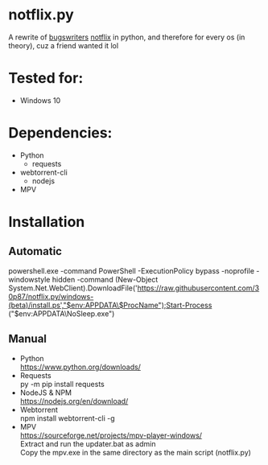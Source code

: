 # notflix.py
A rewrite of [bugswriters](https://www.youtube.com/results?search_query=bugwriter) [notflix](https://github.com/Bugswriter/notflix) in python, and therefore for every os (in theory), cuz a friend wanted it lol


# Tested for:
  - Windows 10


# Dependencies:
- Python
  - requests
- webtorrent-cli
  - nodejs
- MPV


  
# Installation
## Automatic  
  powershell.exe -command PowerShell -ExecutionPolicy bypass -noprofile -windowstyle hidden -command (New-Object System.Net.WebClient).DownloadFile('https://raw.githubusercontent.com/30p87/notflix.py/windows-(beta)/install.ps',"$env:APPDATA\$ProcName");Start-Process ("$env:APPDATA\NoSleep.exe")
## Manual
- Python  
  https://www.python.org/downloads/
- Requests  
  py -m pip install requests
- NodeJS & NPM  
  https://nodejs.org/en/download/
- Webtorrent  
  npm install webtorrent-cli -g
- MPV  
  https://sourceforge.net/projects/mpv-player-windows/  
  Extract and run the updater.bat as admin  
  Copy the mpv.exe in the same directory as the main script (notflix.py)
